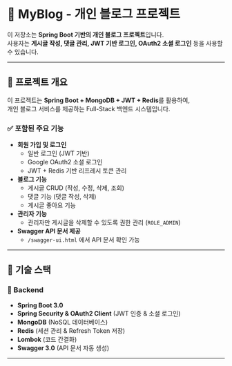 # 📝 MyBlog - 개인 블로그 프로젝트

이 저장소는 **Spring Boot 기반의 개인 블로그 프로젝트**입니다.  
사용자는 **게시글 작성, 댓글 관리, JWT 기반 로그인, OAuth2 소셜 로그인** 등을 사용할 수 있습니다.

---

## 📌 프로젝트 개요

이 프로젝트는 **Spring Boot + MongoDB + JWT + Redis**를 활용하여,  
개인 블로그 서비스를 제공하는 Full-Stack 백엔드 시스템입니다.

### ✅ 포함된 주요 기능
- **회원 가입 및 로그인**
  - 일반 로그인 (JWT 기반)
  - Google OAuth2 소셜 로그인
  - JWT + Redis 기반 리프레시 토큰 관리
- **블로그 기능**
  - 게시글 CRUD (작성, 수정, 삭제, 조회)
  - 댓글 기능 (댓글 작성, 삭제)
  - 게시글 좋아요 기능
- **관리자 기능**
  - 관리자만 게시글을 삭제할 수 있도록 권한 관리 (`ROLE_ADMIN`)
- **Swagger API 문서 제공**
  - `/swagger-ui.html` 에서 API 문서 확인 가능

---

## 🚀 기술 스택

### 🔹 Backend
- **Spring Boot 3.0**
- **Spring Security & OAuth2 Client** (JWT 인증 & 소셜 로그인)
- **MongoDB** (NoSQL 데이터베이스)
- **Redis** (세션 관리 & Refresh Token 저장)
- **Lombok** (코드 간결화)
- **Swagger 3.0** (API 문서 자동 생성)

---


